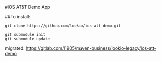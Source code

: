 #iOS AT&T Demo App

##To install:
```
git clone https://github.com/lookio/ios-att-demo.git

git submodule init
git submodule update
```

migrated: https://gitlab.com/l1905/maven-business/lookio-legacy/ios-att-demo
